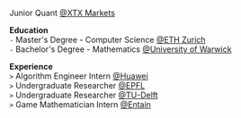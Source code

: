 Junior Quant [@XTX Markets](https://www.xtxmarkets.com/)            

**Education** <br>
`-` Master's Degree - Computer Science [@ETH Zurich](https://ethz.ch/en.html/)
<br>
`-` Bachelor's Degree - Mathematics [@University of Warwick](https://warwick.ac.uk/)

**Experience** <br>
`>` Algorithm Engineer Intern [@Huawei](https://www.huawei.com/en/)
<br>
`>` Undergraduate Researcher [@EPFL](https://www.polytechnique.edu/en/)
<br>
`>` Undergraduate Researcher [@TU-Delft](https://www.tudelft.nl/en/)
<br>
`>` Game Mathematician Intern [@Entain](https://entaingroup.com/)
